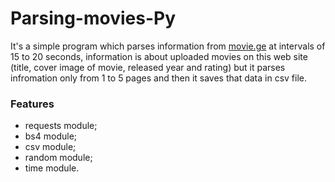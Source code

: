 # Parsing-movies-Py
It's a simple program which parses information from [movie.ge](https://movie.ge/) at intervals of 15 to 20 seconds, information is about uploaded movies on this web site (title, cover image of movie,
released year and rating) but it parses infromation only from 1 to 5 pages and then it saves that data in csv file.
### Features
* requests module;
* bs4 module;
* csv module;
* random module;
* time module.
